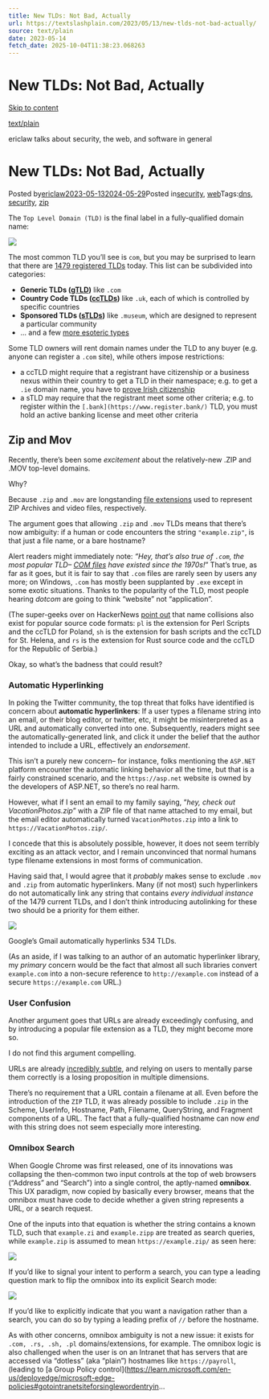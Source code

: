 ```yaml
---
title: New TLDs: Not Bad, Actually
url: https://textslashplain.com/2023/05/13/new-tlds-not-bad-actually/
source: text/plain
date: 2023-05-14
fetch_date: 2025-10-04T11:38:23.068263
---
```


# New TLDs: Not Bad, Actually

[Skip to content](#content)

[text/plain](https://textslashplain.com/)

ericlaw talks about security, the web, and software in general

# New TLDs: Not Bad, Actually

Posted by[ericlaw](https://textslashplain.com/author/ericlaw1979/)[2023-05-132024-05-29](https://textslashplain.com/2023/05/13/new-tlds-not-bad-actually/)Posted in[security](https://textslashplain.com/category/security/), [web](https://textslashplain.com/category/tech/web/)Tags:[dns](https://textslashplain.com/tag/dns/), [security](https://textslashplain.com/tag/security/), [zip](https://textslashplain.com/tag/zip/)

The `Top Level Domain (TLD)` is the final label in a fully-qualified domain name:

![](https://textslashplain.com/wp-content/uploads/2023/05/image-2.png?w=765)

The most common TLD you’ll see is `com`, but you may be surprised to learn that there are [1479 registered TLDs](https://data.iana.org/TLD/tlds-alpha-by-domain.txt) today. This list can be subdivided into categories:

* **Generic TLDs ([gTLD](https://en.wikipedia.org/wiki/Generic_top-level_domain))** like `.com`
* **Country Code TLDs ([ccTLDs](https://en.wikipedia.org/wiki/Country_code_top-level_domain))** like `.uk`, each of which is controlled by specific countries
* **Sponsored TLDs ([sTLDs](https://en.wikipedia.org/wiki/Sponsored_top-level_domain))** like `.museum`, which are designed to represent a particular community
* … and a few [more esoteric types](https://en.wikipedia.org/wiki/Generic_top-level_domain#Types)

Some TLD owners will rent domain names under the TLD to any buyer (e.g. anyone can register a `.com` site), while others impose restrictions:

* a ccTLD might require that a registrant have citizenship or a business nexus within their country to get a TLD in their namespace; e.g. to get a `.ie` domain name, you have to [prove Irish citizenship](https://www.weare.ie/document-requirements/)
* a sTLD may require that the registrant meet some other criteria; e.g. to register within the `[.bank](https://www.register.bank/)` TLD, you must hold an active banking license and meet other criteria

## Zip and Mov

Recently, there’s been some *excitement* about the relatively-new .ZIP and .MOV top-level domains.

Why?

Because `.zip` and `.mov` are longstanding [file extensions](https://textslashplain.com/2023/04/05/file-types/) used to represent ZIP Archives and video files, respectively.

The argument goes that allowing `.zip` and `.mov` TLDs means that there’s now ambiguity: if a human or code encounters the string `"example.zip"`, is that just a file name, or a bare hostname?

Alert readers might immediately note: *“Hey, that’s also true of `.com`, the most popular TLD– [COM files](https://en.wikipedia.org/wiki/COM_file) have existed since the 1970s!*” That’s true, as far as it goes, but it is fair to say that `.com` files are rarely seen by users any more; on Windows, `.com` has mostly been supplanted by `.exe` except in some exotic situations. Thanks to the popularity of the TLD, most people hearing *dotcom* are going to think “website” not “application”.

(The super-geeks over on HackerNews [point out](https://news.ycombinator.com/item?id=35932216) that name collisions also exist for popular source code formats: `pl` is the extension for Perl Scripts and the ccTLD for Poland, `sh` is the extension for bash scripts and the ccTLD for St. Helena, and `rs` is the extension for Rust source code and the ccTLD for the Republic of Serbia.)

Okay, so what’s the badness that could result?

### Automatic Hyperlinking

In poking the Twitter community, the top threat that folks have identified is concern about **automatic hyperlinkers**: If a user types a filename string into an email, or their blog editor, or twitter, etc, it might be misinterpreted as a URL and automatically converted into one. Subsequently, readers might see the automatically-generated link, and click it under the belief that the author intended to include a URL, effectively an *endorsement*.

This isn’t a purely new concern– for instance, folks mentioning the `ASP.NET` platform encounter the automatic linking behavior all the time, but that is a fairly constrained scenario, and the `https://asp.net` website is owned by the developers of ASP.NET, so there’s no real harm.

However, what if I sent an email to my family saying, “*hey, check out VacationPhotos.zip*” with a ZIP file of that name attached to my email, but the email editor automatically turned `VacationPhotos.zip` into a link to `https://VacationPhotos.zip/`.

I concede that this is absolutely possible, however, it does not seem terribly exciting as an attack vector, and I remain unconvinced that normal humans type filename extensions in most forms of communication.

Having said that, I would agree that it *probably* makes sense to exclude `.mov` and `.zip` from automatic hyperlinkers. Many (if not most) such hyperlinkers do not automatically link any string that contains *every individual instance* of the 1479 current TLDs, and I don’t think introducing autolinking for these two should be a priority for them either.

[![](https://textslashplain.com/wp-content/uploads/2023/05/image-3.png?w=1024)](https://textslashplain.com/wp-content/uploads/2023/05/image-3.png)

Google’s Gmail automatically hyperlinks 534 TLDs.

(As an aside, if I was talking to an author of an automatic hyperlinker library, my *primary* concern would be the fact that almost all such libraries convert `example.com` into a non-secure reference to `http://example.com` instead of a secure `https://example.com` URL.)

### User Confusion

Another argument goes that URLs are already exceedingly confusing, and by introducing a popular file extension as a TLD, they might become more so.

I do not find this argument compelling.

URLs are already [incredibly subtle](https://www.usenix.org/conference/enigma2019/presentation/stark), and relying on users to mentally parse them correctly is a losing proposition in multiple dimensions.

There’s no requirement that a URL contain a filename at all. Even before the introduction of the `ZIP` TLD, it was already possible to include `.zip` in the Scheme, UserInfo, Hostname, Path, Filename, QueryString, and Fragment components of a URL. The fact that a fully-qualified hostname can now *end* with this string does not seem especially more interesting.

### Omnibox Search

When Google Chrome was first released, one of its innovations was collapsing the then-common two input controls at the top of web browsers (“Address” and “Search”) into a single control, the aptly-named **omnibox**. This UX paradigm, now copied by basically every browser, means that the omnibox must have code to decide whether a given string represents a URL, or a search request.

One of the inputs into that equation is whether the string contains a known TLD, such that `example.zi` and `example.zipp` are treated as search queries, while `example.zip` is assumed to mean `https://example.zip/` as seen here:

[![](https://textslashplain.com/wp-content/uploads/2023/05/image-4.png?w=760)](https://textslashplain.com/wp-content/uploads/2023/05/image-4.png)

If you’d like to signal your intent to perform a search, you can type a leading question mark to flip the omnibox into its explicit Search mode:

[![](https://textslashplain.com/wp-content/uploads/2023/05/image-5.png?w=762)](https://textslashplain.com/wp-content/uploads/2023/05/image-5.png)

If you’d like to explicitly indicate that you want a navigation rather than a search, you can do so by typing a leading prefix of `//` before the hostname.

As with other concerns, omnibox ambiguity is not a new issue: it exists for `.com, .rs, .sh, .pl` domains/extensions, for example. The omnibox logic is also challenged when the user is on an Intranet that has servers that are accessed via “dotless” (aka “plain”) hostnames like `https://payroll`, (leading to [a Group Policy control](https://learn.microsoft.com/en-us/deployedge/microsoft-edge-policies#gotointranetsiteforsinglewordentryin...